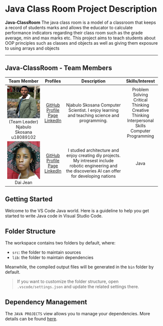 # Java Class Room Project Description

**Java-ClassRoom** The java class room is a model of a classroom that keeps a record of students marks and allows the educator to calculate performance indicators regarding their class room such as the grade average, min and max marks etc. This project aims to teach students about OOP principles such as classes and objects as well as giving them exposure to using arrays and objects

---

## Java-ClassRoom - Team Members

| **Team Member** | **Profiles** | **Description** | **Skills/Interest**
| :-----: | :-----: | :-----: | :-----: |
| ![Njabulo Skosana](https://github.com/COS301-SE-2021/Coviduous/blob/master/team_photos/Njabulo_photo.png) <br/> (Team Leader) <br/> Njabulo Skosana <br/> u18089102 | [GitHub](https://github.com/njabuloskosana) <br/> [Profile Page](https://njabuloskosana.github.io/) <br/> [LinkedIn](https://www.linkedin.com/in/njabulo-skosana-594108210/) <br/> | Njabulo Skosana Computer Scientist. I enjoy learning and teaching science and programming. | Problem Solving<br/>Critical Thinking<br/>Creative Thinking<br/>Interpersonal Skills<br/>Computer Programming |
| ![Dai Jean](https://github.com/njabuloskosana/Java-Class-Room/blob/main/Java-Class-Room/photos/DaiJean.jpeg) <br/> Dai Jean | [GitHub](https://github.com/) <br/> [Profile Page](https://) <br/> [LinkedIn](https://www.linkedin.com/) <br/> | I studied architecture and enjoy creating diy projects. My intresest include robotic engineering and the discoveries AI can offer for developing nations | Java |


## Getting Started

Welcome to the VS Code Java world. Here is a guideline to help you get started to write Java code in Visual Studio Code.

## Folder Structure

The workspace contains two folders by default, where:

- `src`: the folder to maintain sources
- `lib`: the folder to maintain dependencies

Meanwhile, the compiled output files will be generated in the `bin` folder by default.

> If you want to customize the folder structure, open `.vscode/settings.json` and update the related settings there.

## Dependency Management

The `JAVA PROJECTS` view allows you to manage your dependencies. More details can be found [here](https://github.com/microsoft/vscode-java-dependency#manage-dependencies).
